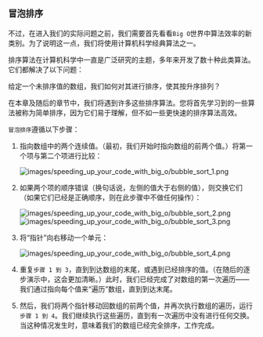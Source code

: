 ## `冒泡排序`

不过，在进入我们的实际问题之前，我们需要首先看看`Big O`世界中算法效率的新类别。为了说明这一点，我们将使用计算机科学经典算法之一。

排序算法在计算机科学中一直是广泛研究的主题，多年来开发了数十种此类算法。它们都解决了以下问题：

给定一个未排序值的数组，我们如何对其进行排序，使其按升序排列？

在本章及随后的章节中，我们将遇到许多这些排序算法。您将首先学习到的一些算法被称为简单排序，因为它们易于理解，但不如一些更快速的排序算法高效。

`冒泡排序`遵循以下步骤：

1.  指向数组中的两个连续值。（最初，我们开始时指向数组的前两个值。）将第一个项与第二个项进行比较：

    ![images/speeding_up_your_code_with_big_o/bubble_sort_1.png](images/speeding_up_your_code_with_big_o/bubble_sort_1.png)

1.  如果两个项的顺序错误（换句话说，左侧的值大于右侧的值），则交换它们（如果它们已经是正确顺序，则在此步骤中不做任何操作）：

    ![images/speeding_up_your_code_with_big_o/bubble_sort_2.png](images/speeding_up_your_code_with_big_o/bubble_sort_2.png)![images/speeding_up_your_code_with_big_o/bubble_sort_3.png](images/speeding_up_your_code_with_big_o/bubble_sort_3.png)

1.  将“指针”向右移动一个单元：

    ![images/speeding_up_your_code_with_big_o/bubble_sort_4.png](images/speeding_up_your_code_with_big_o/bubble_sort_4.png)

1.  重复`步骤 1 到 3`，直到到达数组的末尾，或遇到已经排序的值。（在随后的逐步演示中，这会更加清晰。）此时，我们已经完成了对数组的第一次遍历——我们通过指向每个值来“遍历”数组，直到到达末尾。

1.  然后，我们将两个指针移动回数组的前两个值，并再次执行数组的遍历，运行`步骤 1 到 4`。我们继续执行这些遍历，直到有一次遍历中没有进行任何交换。当这种情况发生时，意味着我们的数组已经完全排序，工作完成。
